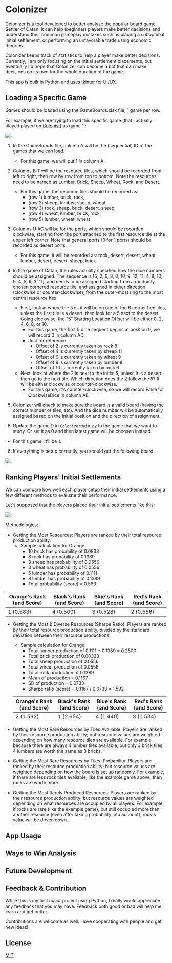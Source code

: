 
# Colonizer

Colonizer is a tool developed to better analyze the popular board game, Settler of Catan. It can help (beginner) players make better decisions and understand their common gameplay mistakes such as placing a suboptimal initial settlement, or performing an unfavorable trade using economic theories.

Colonizer keeps track of statistics to help a player make better decisions. Currently, I am only focusing on the initial settlement placements, but eventually I'd hope that Colonizer can become a bot that can  make decisions on its own for the whole duration of the game.

This app is built in Python and uses [tkinter](https://docs.python.org/3/library/tkinter.html) for UI/UX.

## Loading a Specific Game

Games should be loaded using the GameBoards.xlsx file, 1 game per row.

For example, if we are trying to load this specific game (that I actually played played on [Colonist](https://colonist.io)) as game 1 :

![.](https://github.com/kennethshsu/Colonizer/blob/main/ReadMe%20Support/Board%20Sample.png)


1. In the GameBoards file, column A will be the (sequential) ID of the games that we can load.
    * For this game, we will put 1 in column A


2. Columns B:T will be the resource tiles, which should be recorded from left to right, then row by row from top to bottom. Note the resources need to be named as Lumber, Brick, Sheep, Wheat, Rock, and Desert.
    * For this game, the resource tiles should be recorded as:
      * (row 1) lumber, brick, rock,
      * (row 2) sheep, lumber, sheep, wheat,
      * (row 3) rock, sheep, brick, desert, sheep,
      * (row 4)	wheat, lumber, brick, rock,
      * (row 5) lumber, wheat, wheat


3. Columns U:AC will be for the ports, which should be recorded clockwise, starting from the port attached to the first resource tile at the upper left corner. Note that general ports (3 for 1 ports) should be recorded as desert ports.
    * For this game, it will be recorded as: rock, desert, desert, wheat, lumber, desert, desert, sheep, brick


4. In the game of Catan, the rules actually specified how the dice numbers should be assigned. The sequence is [5, 2, 6, 3, 8, 10, 9, 12, 11, 4, 8, 10, 9, 4, 5, 6, 3, 11], and needs to be assigned starting from a randomly chosen cornered resource tile, and assigned in either direction (clockwise or counter-clockwise), from the outer-most ring to the most central resource hex.
    * First, look at where the 5 is, it will be on one of the 6 corner hex tiles, unless the first tile is a desert, then look for a 5 next to the desert. Going clockwise, the "5" Starting Location Offset will be either 0, 2, 4, 6, 8, or 10.
      * For this game, the first 5 dice sequent begins at position 0, we will record 0 in column AD
      * Just for reference:
        * Offset of 2 is currently taken by rock 8
        * Offset of 4 is currently taken by sheep 11
        * Offset of 6 is currently taken by wheat 9
        * Offset of 8 is currently taken by lumber 8
        * Offset of 10 is currently taken by rock 6
    * Next, look at where the 2 is next to the initial 5, unless it is a desert, then go to the next tile. Which direction does the 2 follow the 5? It will be either clockwise or counter-clockwise.
      * For this game, it's counter-clockwise, so we will record False for ClockwiseDice in column AE.


5. Colonizer will check to make sure the board is a valid board (having the correct number of tiles, etc). And the dice number will be automatically assigned based on the initial position and the direction of assignment.
6. Update the gameID in ```ColonizerMain.py``` to the game that we want to study. Or set it as 0 and then latest game will be choosen instead.
  * For this game, it'll be 1.
6. If everything is setup correctly, you should get the following board.

![.](https://github.com/kennethshsu/Colonizer/blob/main/ReadMe%20Support/Loaded%20Board.png)

## Ranking Players' Initial Settlements

We can compare how well each player setup their initial settlements using a few different methods to evaluate their performance.

Let's supposed that the players placed their initial settlements like this:

![.](https://github.com/kennethshsu/Colonizer/blob/main/ReadMe%20Support/Initial%20Settlements%20Placed.png)

Methodologies:
  * Getting the Most Resources: Players are ranked by their total resource production ability.
    * Sample calculation for Orange:
      * 10 brick has probability of 0.0833
      * 8 rock has probability of 0.1389
      * 3 sheep has probability of 0.0556
      * 3 wheat has probability of 0.0556
      * 5 lumber has probability of 0.1111
      * 8 lumber has probability of 0.1389
      * Total probability (score) = 0.583

  | Orange's Rank (and Score) | Black's Rank (and Score) | Blue's Rank (and Score) | Red's Rank (and Score) |
  | ------------------------- | ------------------------ | ----------------------- | ---------------------- |
  | 1 (0.583)                 | 4 (0.500)                | 3 (0.528)               | 2 (0.556)              |

  * Getting the Most & Diverse Resources (Sharpe Ratio): Players are ranked by their total resource production ability, divided by the standard deviation between their resource productions.
    * Sample calculation for Orange:
      * Total lumber production of 0.1111 + 0.1389 = 0.2500
      * Total brick production of 0.08333
      * Total sheep production of 0.0556
      * Total wheat production of 0.0556
      * Total rock production of 0.1389
      * Mean of production = 0.1167
      * SD of production = 0.0733
      * Sharpe ratio (score) = 0.1167 / 0.0733 = 1.592

    | Orange's Rank (and Score) | Black's Rank (and Score) | Blue's Rank (and Score) | Red's Rank (and Score) |
    | ------------------------- | ------------------------ | ----------------------- | ---------------------- |
    | 2 (1.592)                 | 1 (2.654)                | 4 (1.440)               | 3 (1.534)              |

  * Getting the Most Rare Resources by Tiles Available: Players are ranked by their resource production ability; but resource values are weighted depending on how many resource tiles are available. For example, because there are always 4 lumber tiles available, but only 3 brick tiles, 4 lumbers are worth the same as 3 bricks.

  * Getting the Most Rare Resources by Tiles' Probability: Players are ranked by their resource production ability; but resource values are weighted depending on how the board is set up randomly. For example, if there are less rock tiles available, like the example game above, then rocks are worth more.

  * Getting the Most Rarely Produced Resources: Players are ranked by their resource production ability; but resource values are weighted depending on what resources are occupied by all players. For example, if rocks are rare (like the example game), but still occupied more than another resource (even after taking probability into account), rock's value will be driven down.


## App Usage

## Ways to Win Analysis

## Future Development

## Feedback & Contribution

While this is my first major project using Python, I really would appreciate any feedback that you may have. Feedback both good or bad will help me learn and get better.

Contributions are welcome as well. I love cooperating with people and get new ideas!

## License
[MIT](https://github.com/kennethshsu/Colonizer/blob/main/LICENSE.md)
